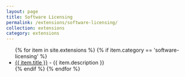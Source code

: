 ```yaml
---
layout: page
title: Software Licensing
permalink: /extensions/software-licensing/
collection: extensions
category: extensions
---
```


<ul>
{% for item in site.extensions %}
    {% if item.category == 'software-licensing' %}
      <li><a href="{{ item.url }}">{{ item.title }}</a>
        - {{ item.description }}
      </li>
  {% endif %}
{% endfor %}
</ul>